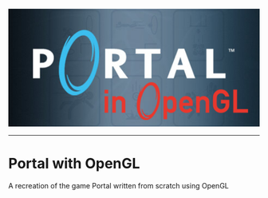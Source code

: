 <p align="center">

  <img src="Banner.png" alt="sentiments" width="750"/>

</p>

<hr>

# Portal with OpenGL
 A recreation of the game Portal written from scratch using OpenGL
